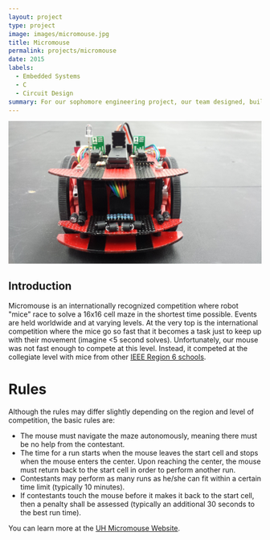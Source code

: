 ```yaml
---
layout: project
type: project
image: images/micromouse.jpg
title: Micromouse
permalink: projects/micromouse
date: 2015
labels:
  - Embedded Systems
  - C
  - Circuit Design
summary: For our sophomore engineering project, our team designed, built, and programmed a robot that can autonomously navigate its way to the center of a maze in ~1 minute. We finished 3rd out of 13 teams and 1st out of sophomores.
---
```


<div class="ui small rounded images">
  <img class="ui image" src="../images/micromouse-banner.jpg">
</div>

## Introduction
Micromouse is an internationally recognized competition where robot "mice" race to solve a 16x16 cell maze in the shortest time possible. Events are held worldwide and at varying levels. At the very top is the international competition where the mice go so fast that it becomes a task just to keep up with their movement (imagine <5 second solves). Unfortunately, our mouse was not fast enough to compete at this level. Instead, it competed at the collegiate level with mice from other [IEEE Region 6 schools](http://ieee-region6.org/).

# Rules
Although the rules may differ slightly depending on the region and level of competition, the basic rules are:
- The mouse must navigate the maze autonomously, meaning there must be no help from the contestant.
- The time for a run starts when the mouse leaves the start cell and stops when the mouse enters the center. Upon reaching the center, the mouse must return back to the start cell in order to perform another run.
- Contestants may perform as many runs as he/she can fit within a certain time limit (typically 10 minutes).
- If contestants touch the mouse before it makes it back to the start cell, then a penalty shall be assessed (typically an additional 30 seconds to the best run time).

You can learn more at the [UH Micromouse Website](http://www-ee.eng.hawaii.edu/~mmouse/about.html).